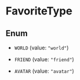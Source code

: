 

# FavoriteType

## Enum


* `WORLD` (value: `"world"`)

* `FRIEND` (value: `"friend"`)

* `AVATAR` (value: `"avatar"`)



